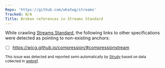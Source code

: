 ```yaml
---
Repo: 'https://github.com/whatwg/streams'
Tracked: N/A
Title: Broken references in Streams Standard
---
```


While crawling [Streams Standard](https://streams.spec.whatwg.org/), the following links to other specifications were detected as pointing to non-existing anchors:
* [ ] https://wicg.github.io/compression/#compressionstream

<sub>This issue was detected and reported semi-automatically by [Strudy](https://github.com/w3c/strudy/) based on data collected in [webref](https://github.com/w3c/webref/).</sub>
